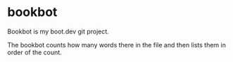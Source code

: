 # bookbot
Bookbot is my boot.dev git project.

The bookbot counts how many words there in the file and then lists them in order of the count.
